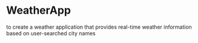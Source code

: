 # WeatherApp
 to create a weather application that provides real-time weather information based on user-searched city names
